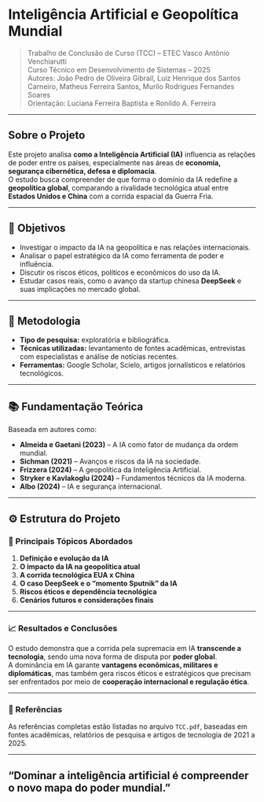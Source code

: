 #  Inteligência Artificial e Geopolítica Mundial

> Trabalho de Conclusão de Curso (TCC) – ETEC Vasco Antônio Venchiarutti  
> Curso Técnico em Desenvolvimento de Sistemas – 2025  
> Autores: João Pedro de Oliveira Gibrail, Luiz Henrique dos Santos Carneiro, Matheus Ferreira Santos, Murilo Rodrigues Fernandes Soares  
> Orientação: Luciana Ferreira Baptista e Ronildo A. Ferreira

---

##  Sobre o Projeto

Este projeto analisa **como a Inteligência Artificial (IA)** influencia as relações de poder entre os países, especialmente nas áreas de **economia, segurança cibernética, defesa e diplomacia**.  
O estudo busca compreender de que forma o domínio da IA redefine a **geopolítica global**, comparando a rivalidade tecnológica atual entre **Estados Unidos e China** com a corrida espacial da Guerra Fria.

---

## 🎯 Objetivos

- Investigar o impacto da IA na geopolítica e nas relações internacionais.  
- Analisar o papel estratégico da IA como ferramenta de poder e influência.  
- Discutir os riscos éticos, políticos e econômicos do uso da IA.  
- Estudar casos reais, como o avanço da startup chinesa **DeepSeek** e suas implicações no mercado global.

---

## 🔬 Metodologia

- **Tipo de pesquisa:** exploratória e bibliográfica.  
- **Técnicas utilizadas:** levantamento de fontes acadêmicas, entrevistas com especialistas e análise de notícias recentes.  
- **Ferramentas:** Google Scholar, Scielo, artigos jornalísticos e relatórios tecnológicos.

---

## 📚 Fundamentação Teórica

Baseada em autores como:
- **Almeida e Gaetani (2023)** – A IA como fator de mudança da ordem mundial.  
- **Sichman (2021)** – Avanços e riscos da IA na sociedade.  
- **Frizzera (2024)** – A geopolítica da Inteligência Artificial.  
- **Stryker e Kavlakoglu (2024)** – Fundamentos técnicos da IA moderna.  
- **Albo (2024)** – IA e segurança internacional.  

---

## ⚙️ Estrutura do Projeto


### 🧩 Principais Tópicos Abordados

1. **Definição e evolução da IA**  
2. **O impacto da IA na geopolítica atual**  
3. **A corrida tecnológica EUA x China**  
4. **O caso DeepSeek e o “momento Sputnik” da IA**  
5. **Riscos éticos e dependência tecnológica**  
6. **Cenários futuros e considerações finais**

---

### 📈 Resultados e Conclusões

O estudo demonstra que a corrida pela supremacia em IA **transcende a tecnologia**, sendo uma nova forma de disputa por **poder global**.  
A dominância em IA garante **vantagens econômicas, militares e diplomáticas**, mas também gera riscos éticos e estratégicos que precisam ser enfrentados por meio de **cooperação internacional e regulação ética**.

---

### 🧾 Referências

As referências completas estão listadas no arquivo `TCC.pdf`, baseadas em fontes acadêmicas, relatórios de pesquisa e artigos de tecnologia de 2021 a 2025.

---

##  “Dominar a inteligência artificial é compreender o novo mapa do poder mundial.”  

